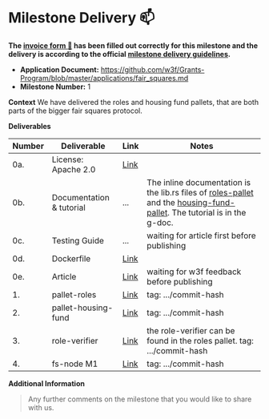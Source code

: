 # Milestone Delivery :mailbox:

**The [invoice form :pencil:](https://docs.google.com/forms/d/e/1FAIpQLSfmNYaoCgrxyhzgoKQ0ynQvnNRoTmgApz9NrMp-hd8mhIiO0A/viewform) has been filled out correctly for this milestone and the delivery is according to the official [milestone delivery guidelines](https://github.com/w3f/Grants-Program/blob/master/docs/milestone-deliverables-guidelines.md).**  

* **Application Document:** https://github.com/w3f/Grants-Program/blob/master/applications/fair_squares.md
* **Milestone Number:** 1

**Context** 
We have delivered the roles and housing fund pallets, that are both parts of the bigger fair squares protocol.

**Deliverables**

| Number | Deliverable | Link | Notes |
| ------------- | ------------- | ------------- |------------- |
| 0a. | License: Apache 2.0 |[Link](https://github.com/Fair-Squares/fair-squares/blob/main/LICENSE)| | 
| 0b.  | Documentation & tutorial |...| The inline documentation is the lib.rs files of [roles-pallet](https://github.com/Fair-Squares/fair-squares/blob/main/pallets/roles/src/lib.rs) and the [housing-fund-pallet](https://github.com/Fair-Squares/fair-squares/blob/main/pallets/housing_fund/src/lib.rs). The tutorial is in the g-doc.| 
| 0c. | Testing Guide |...| waiting for article first before publishing| 
| 0d. | Dockerfile |[Link](https://github.com/Fair-Squares/fair-squares/blob/main/Dockerfile) | | 
| 0e.  | Article |[Link](https://docs.google.com/document/d/1YT5tLNmcCsrmn4_2W9UHZb1QgTiRo0inVWUUvr8sr5M/edit?usp=sharing)| waiting for w3f feedback before publishing| 
| 1.  | pallet-roles |[Link](https://github.com/Fair-Squares/fair-squares/tree/main/pallets/roles)| tag: .../commit-hash|
| 2.  | pallet-housing-fund |[Link](https://github.com/Fair-Squares/fair-squares/tree/main/pallets/housing_fund)| tag: .../commit-hash|
| 3.  | role-verifier |[Link](https://github.com/Fair-Squares/fair-squares/blob/main/pallets/roles/src/lib.rs#L208-L251)| the role-verifier can be found in the roles pallet.  tag: .../commit-hash|
| 4.  | fs-node M1 |[Link](https://github.com/Fair-Squares/fair-squares)|  tag: .../commit-hash|

**Additional Information**
> Any further comments on the milestone that you would like to share with us.
